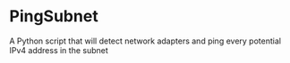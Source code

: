 # PingSubnet
A Python script that will detect network adapters and ping every potential IPv4 address in the subnet
